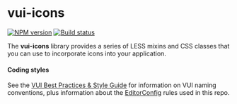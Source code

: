 # vui-icons
[![NPM version][npm-image]][npm-url]
[![Build status][ci-image]][ci-url]

The **vui-icons** library provides a series of LESS mixins and CSS classes that you can use to incorporate icons into your application.

#### Coding styles
See the [VUI Best Practices & Style Guide](https://github.com/Brightspace/valence-ui-docs/wiki/Best-Practices-&-Style-Guide) for information on VUI naming conventions, plus information about the [EditorConfig](http://editorconfig.org) rules used in this repo.

[npm-url]: https://npmjs.org/package/vui-icons
[npm-image]: https://img.shields.io/npm/v/vui-icons.svg
[ci-image]: https://travis-ci.org/Brightspace/valence-ui-icons.svg?branch=master
[ci-url]: https://travis-ci.org/Brightspace/valence-ui-icons
